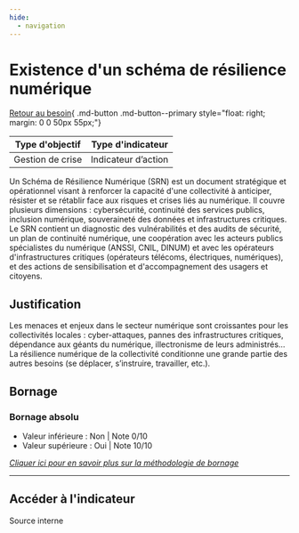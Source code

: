 ```yaml
---
hide:
  - navigation
---
```


# Existence d'un schéma de résilience numérique

[Retour au besoin](https://konsilion.github.io/diag360/pages/besoins/bv5){ .md-button .md-button--primary style="float: right; margin: 0 0 50px 55px;"}

|Type d'objectif|Type d'indicateur|
|--|--|
|Gestion de crise|Indicateur d’action|

Un  Schéma  de  Résilience  Numérique  (SRN)  est  un  document  stratégique  et opérationnel visant à renforcer la capacité d'une collectivité à anticiper, résister et se rétablir  face  aux  risques  et  crises liés au numérique. Il couvre plusieurs dimensions : cybersécurité,  continuité  des services publics, inclusion numérique, souveraineté des données  et  infrastructures critiques. Le SRN contient un diagnostic des vulnérabilités et des audits de sécurité, un plan de continuité numérique, une coopération avec les acteurs publics spécialistes du numérique (ANSSI, CNIL, DINUM) et avec les opérateurs d'infrastructures  critiques  (opérateurs  télécoms,  électriques,  numériques),  et  des actions de sensibilisation et d'accompagnement des usagers et citoyens.  

## Justification

Les  menaces  et  enjeux  dans  le  secteur  numérique  sont  croissantes  pour  les collectivités locales : cyber-attaques, pannes des infrastructures critiques, dépendance aux  géants  du  numérique,  illectronisme  de  leurs  administrés…  La  résilience numérique  de  la  collectivité  conditionne  une  grande  partie  des  autres  besoins  (se déplacer, s’instruire, travailler, etc.). 

## Bornage

### Bornage absolu

* Valeur inférieure : Non | Note 0/10
* Valeur supérieure : Oui | Note 10/10

*[Cliquer ici pour en savoir plus sur la méthodologie de bornage](https://konsilion.github.io/diag360/pages/indicateurs/methode_bornage)*

---

## Accéder à l'indicateur

Source interne
